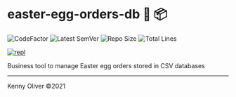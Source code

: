 # easter-egg-orders-db :hatching_chick: :package:

![CodeFactor](https://www.codefactor.io/repository/github/KennyOliver/easter-egg-orders-db/badge?style=for-the-badge)
![Latest SemVer](https://img.shields.io/github/v/tag/KennyOliver/easter-egg-orders-db?label=version&sort=semver&style=for-the-badge)
![Repo Size](https://img.shields.io/github/repo-size/KennyOliver/easter-egg-orders-db?style=for-the-badge)
![Total Lines](https://img.shields.io/tokei/lines/github/KennyOliver/easter-egg-orders-db?style=for-the-badge)

[![repl](https://repl.it/badge/github/KennyOliver/easter-egg-orders-db)](https://repl.it/@KennyOliver/easter-egg-orders-db)

Business tool to manage Easter egg orders stored in CSV databases

---
Kenny Oliver ©2021
